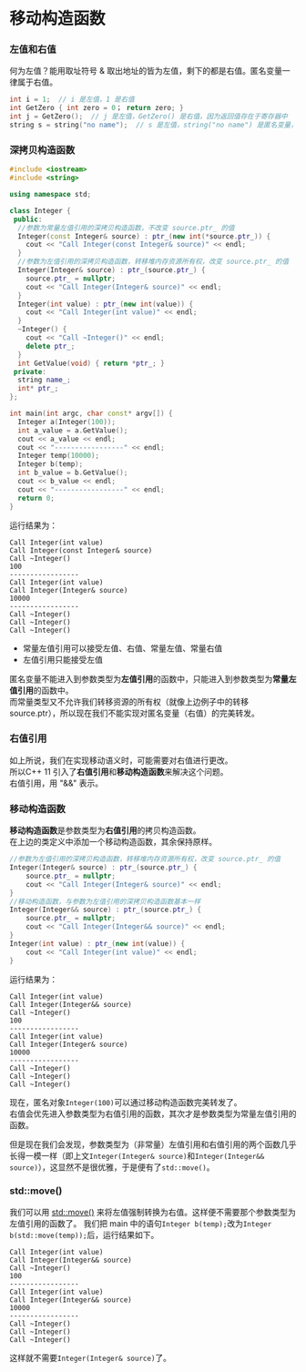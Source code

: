# 移动构造函数
### 左值和右值
何为左值？能用取址符号 & 取出地址的皆为左值，剩下的都是右值。匿名变量一律属于右值。
```cpp
int i = 1;  // i 是左值，1 是右值
int GetZero { int zero = 0； return zero; }
int j = GetZero();  // j 是左值，GetZero() 是右值，因为返回值存在于寄存器中
string s = string("no name");  // s 是左值，string("no name") 是匿名变量，是右值
```
### 深拷贝构造函数
```cpp
#include <iostream>
#include <string>

using namespace std;

class Integer {
 public:
  //参数为常量左值引用的深拷贝构造函数，不改变 source.ptr_ 的值
  Integer(const Integer& source) : ptr_(new int(*source.ptr_)) {
    cout << "Call Integer(const Integer& source)" << endl;
  }
  //参数为左值引用的深拷贝构造函数，转移堆内存资源所有权，改变 source.ptr_ 的值
  Integer(Integer& source) : ptr_(source.ptr_) {
    source.ptr_ = nullptr;
    cout << "Call Integer(Integer& source)" << endl;
  }
  Integer(int value) : ptr_(new int(value)) {
    cout << "Call Integer(int value)" << endl;
  }
  ~Integer() {
    cout << "Call ~Integer()" << endl;
    delete ptr_;
  }
  int GetValue(void) { return *ptr_; }
 private:
  string name_;
  int* ptr_;
};

int main(int argc, char const* argv[]) {
  Integer a(Integer(100));
  int a_value = a.GetValue();
  cout << a_value << endl;
  cout << "-----------------" << endl;
  Integer temp(10000);
  Integer b(temp);
  int b_value = b.GetValue();
  cout << b_value << endl;
  cout << "-----------------" << endl;
  return 0;
}
```
运行结果为：
```
Call Integer(int value)
Call Integer(const Integer& source)
Call ~Integer()
100
-----------------
Call Integer(int value)
Call Integer(Integer& source)
10000
-----------------
Call ~Integer()
Call ~Integer()
Call ~Integer()
```
* 常量左值引用可以接受左值、右值、常量左值、常量右值
* 左值引用只能接受左值

匿名变量不能进入到参数类型为**左值引用**的函数中，只能进入到参数类型为**常量左值引用**的函数中。  
而常量类型又不允许我们转移资源的所有权（就像上边例子中的转移source.ptr），所以现在我们不能实现对匿名变量（右值）的完美转发。
### 右值引用
如上所说，我们在实现移动语义时，可能需要对右值进行更改。  
所以C++ 11 引入了**右值引用**和**移动构造函数**来解决这个问题。  
右值引用，用 "&&" 表示。
### 移动构造函数
**移动构造函数**是参数类型为**右值引用**的拷贝构造函数。  
在上边的类定义中添加一个移动构造函数，其余保持原样。
```cpp
//参数为左值引用的深拷贝构造函数，转移堆内存资源所有权，改变 source.ptr_ 的值
Integer(Integer& source) : ptr_(source.ptr_) {
    source.ptr_ = nullptr;
    cout << "Call Integer(Integer& source)" << endl;
}
//移动构造函数，与参数为左值引用的深拷贝构造函数基本一样
Integer(Integer&& source) : ptr_(source.ptr_) {
    source.ptr_ = nullptr;
    cout << "Call Integer(Integer&& source)" << endl;
}
Integer(int value) : ptr_(new int(value)) {
    cout << "Call Integer(int value)" << endl;
}
```
运行结果为：
```
Call Integer(int value)
Call Integer(Integer&& source)
Call ~Integer()
100
-----------------
Call Integer(int value)
Call Integer(Integer& source)
10000
-----------------
Call ~Integer()
Call ~Integer()
Call ~Integer()
```
现在，匿名对象``Integer(100)``可以通过移动构造函数完美转发了。  
右值会优先进入参数类型为右值引用的函数，其次才是参数类型为常量左值引用的函数。

但是现在我们会发现，参数类型为（非常量）左值引用和右值引用的两个函数几乎长得一模一样（即上文``Integer(Integer& source)``和``Integer(Integer&& source)``），这显然不是很优雅，于是便有了``std::move()``。
### std::move()
我们可以用 [std::move()](./move.md) 来将左值强制转换为右值。这样便不需要那个参数类型为左值引用的函数了。
我们把 main 中的语句``Integer b(temp);``改为``Integer b(std::move(temp));``后，运行结果如下。
```
Call Integer(int value)
Call Integer(Integer&& source)
Call ~Integer()
100
-----------------
Call Integer(int value)
Call Integer(Integer&& source)
10000
-----------------
Call ~Integer()
Call ~Integer()
Call ~Integer()
```
这样就不需要``Integer(Integer& source)``了。